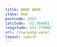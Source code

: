 ```yaml
---
title: WANG WAUK
state: NSW
postcode: 2423
latitude: -32.364861
longitude: 152.270901
url: /nsw/wang-wauk/
layout: suburb
---
```

